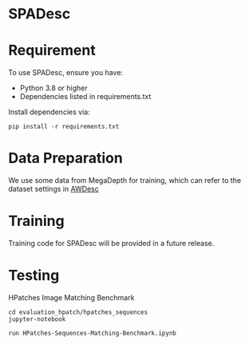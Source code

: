 # SPADesc

# Requirement
To use SPADesc, ensure you have:

* Python 3.8 or higher
*  Dependencies listed in requirements.txt

Install dependencies via:
```
pip install -r requirements.txt
```

# Data Preparation
We use some data from MegaDepth for training, which can refer to the dataset settings in [AWDesc](https://github.com/vignywang/AWDesc/tree/main)

# Training
Training code for SPADesc will be provided in a future release. 

# Testing

HPatches Image Matching Benchmark
```
cd evaluation_hpatch/hpatches_sequences
jupyter-notebook

run HPatches-Sequences-Matching-Benchmark.ipynb
```
